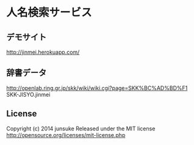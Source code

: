 # 人名検索サービス

## デモサイト

http://jinmei.herokuapp.com/

## 辞書データ

http://openlab.ring.gr.jp/skk/wiki/wiki.cgi?page=SKK%BC%AD%BD%F1  
SKK-JISYO.jinmei

## License

Copyright (c) 2014 junsuke Released under the MIT license http://opensource.org/licenses/mit-license.php
